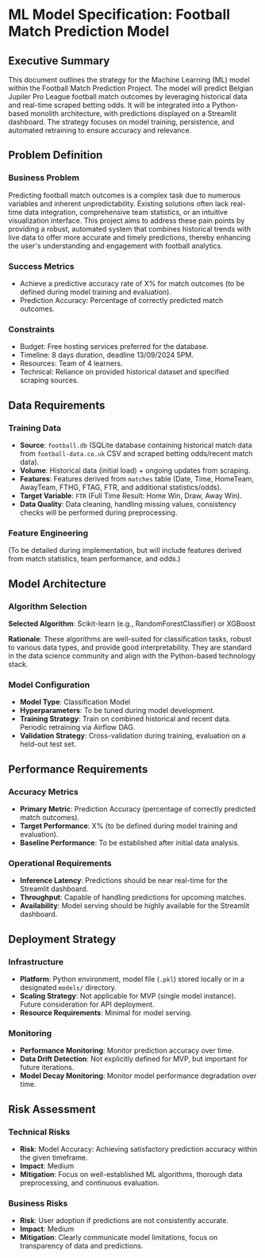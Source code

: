 # ML Model Specification: Football Match Prediction Model

## Executive Summary
This document outlines the strategy for the Machine Learning (ML) model within the Football Match Prediction Project. The model will predict Belgian Jupiler Pro League football match outcomes by leveraging historical data and real-time scraped betting odds. It will be integrated into a Python-based monolith architecture, with predictions displayed on a Streamlit dashboard. The strategy focuses on model training, persistence, and automated retraining to ensure accuracy and relevance.

## Problem Definition

### Business Problem
Predicting football match outcomes is a complex task due to numerous variables and inherent unpredictability. Existing solutions often lack real-time data integration, comprehensive team statistics, or an intuitive visualization interface. This project aims to address these pain points by providing a robust, automated system that combines historical trends with live data to offer more accurate and timely predictions, thereby enhancing the user's understanding and engagement with football analytics.

### Success Metrics
- Achieve a predictive accuracy rate of X% for match outcomes (to be defined during model training and evaluation).
- Prediction Accuracy: Percentage of correctly predicted match outcomes.

### Constraints
- Budget: Free hosting services preferred for the database.
- Timeline: 8 days duration, deadline 13/09/2024 5PM.
- Resources: Team of 4 learners.
- Technical: Reliance on provided historical dataset and specified scraping sources.

## Data Requirements

### Training Data
- **Source**: `football.db` (SQLite database containing historical match data from `football-data.co.uk` CSV and scraped betting odds/recent match data).
- **Volume**: Historical data (initial load) + ongoing updates from scraping.
- **Features**: Features derived from `matches` table (Date, Time, HomeTeam, AwayTeam, FTHG, FTAG, FTR, and additional statistics/odds).
- **Target Variable**: `FTR` (Full Time Result: Home Win, Draw, Away Win).
- **Data Quality**: Data cleaning, handling missing values, consistency checks will be performed during preprocessing.

### Feature Engineering
(To be detailed during implementation, but will include features derived from match statistics, team performance, and odds.)

## Model Architecture

### Algorithm Selection
**Selected Algorithm**: Scikit-learn (e.g., RandomForestClassifier) or XGBoost

**Rationale**: These algorithms are well-suited for classification tasks, robust to various data types, and provide good interpretability. They are standard in the data science community and align with the Python-based technology stack.

### Model Configuration
- **Model Type**: Classification Model
- **Hyperparameters**: To be tuned during model development.
- **Training Strategy**: Train on combined historical and recent data. Periodic retraining via Airflow DAG.
- **Validation Strategy**: Cross-validation during training, evaluation on a held-out test set.

## Performance Requirements

### Accuracy Metrics
- **Primary Metric**: Prediction Accuracy (percentage of correctly predicted match outcomes).
- **Target Performance**: X% (to be defined during model training and evaluation).
- **Baseline Performance**: To be established after initial data analysis.

### Operational Requirements
- **Inference Latency**: Predictions should be near real-time for the Streamlit dashboard.
- **Throughput**: Capable of handling predictions for upcoming matches.
- **Availability**: Model serving should be highly available for the Streamlit dashboard.

## Deployment Strategy

### Infrastructure
- **Platform**: Python environment, model file (`.pkl`) stored locally or in a designated `models/` directory.
- **Scaling Strategy**: Not applicable for MVP (single model instance). Future consideration for API deployment.
- **Resource Requirements**: Minimal for model serving.

### Monitoring
- **Performance Monitoring**: Monitor prediction accuracy over time.
- **Data Drift Detection**: Not explicitly defined for MVP, but important for future iterations.
- **Model Decay Monitoring**: Monitor model performance degradation over time.

## Risk Assessment

### Technical Risks
- **Risk**: Model Accuracy: Achieving satisfactory prediction accuracy within the given timeframe.
- **Impact**: Medium
- **Mitigation**: Focus on well-established ML algorithms, thorough data preprocessing, and continuous evaluation.

### Business Risks
- **Risk**: User adoption if predictions are not consistently accurate.
- **Impact**: Medium
- **Mitigation**: Clearly communicate model limitations, focus on transparency of data and predictions.
